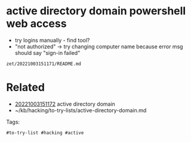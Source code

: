 # active directory domain powershell web access
- try logins manually - find tool?
- "not authorized" -> try changing computer name because error msg should say "sign-in failed"

` zet/20221003151171/README.md `

# Related

- [20221003151172](/zet/20221003151172/README.md) active directory domain
- ~/kb/hacking/to-try-lists/active-directory-domain.md

Tags:

    #to-try-list #hacking #active 
